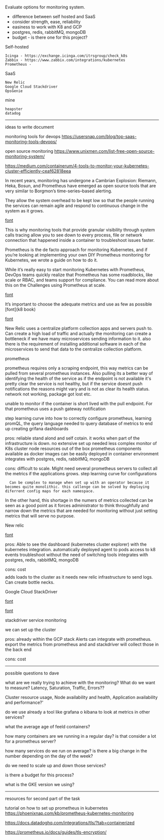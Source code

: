 Evaluate options for monitoring system.

- difference between self hosted and SaaS
- consider strength, ease, reliability
- easiness to work with K8 and GCP
- postgres, redis, rabbitMQ, mongoDB
- budget - is there one for this project?

Self-hosted

    Icinga - https://exchange.icinga.com/itrsgroup/check_k8s
    Zabbix - https://www.zabbix.com/integrations/kubernetes
    Prometheus - 

SaaS

    New Relic 
    Google Cloud Stackdriver
    OpsGenie

mine

    heapster
    datadog


----------------------------------------------------------

ideas to write document
<!-- 
 “We need monitoring systems that allow us to alert for high-level service objectives, but retain the granularity to inspect individual components as needed.”  -->
 
 
<!-- Monitoring enables service owners to make rational decisions about the impact of changes to the service, apply the scientific method to incident response, and of course ensure their reason for existence: to measure the service’s alignment with business goals -->


monitoring tools for devops
https://usersnap.com/blog/top-saas-monitoring-tools-devops/

open source monitoring
https://www.unixmen.com/list-free-open-source-monitoring-system/

https://medium.com/containerum/4-tools-to-monitor-your-kubernetes-cluster-efficiently-ceaf62818eea

In recent years, monitoring has undergone a Cambrian Explosion: Riemann, Heka, Bosun, and Prometheus have emerged as open source tools that are very similar to Borgmon’s time-series–based alerting.

They allow the system overhead to be kept low so that the people running the services can remain agile and respond to continuous change in the system as it grows.

[font](https://sre.google/sre-book/practical-alerting/)



This is why monitoring tools that provide granular visibility through system calls tracing allow you to see down to every process, file or network connection that happened inside a container to troubleshoot issues faster. 


 Prometheus is the de facto approach for monitoring Kubernetes, and if you’re looking at implementing your own DIY Prometheus monitoring for Kubernetes, we wrote a guide on how to do it.

While it’s really easy to start monitoring Kubernetes with Prometheus, DevOps teams quickly realize that Prometheus has some roadblocks, like scale or RBAC, and teams support for compliance. You can read more about this on the Challenges using Prometheus at scale. 

 [font](https://sysdig.com/blog/monitoring-kubernetes/)


 It’s important to choose the adequate metrics and use as few as possible
 [font](k8 book)

 [font](https://www.youtube.com/watch?v=h4Sl21AKiDg)


 New Relic uses a centralize platform collection apps and servers push to. Can create a high load of traffic and actually the monitoring can create a bottleneck if we have many microservices sending information to it. also there is the requirement of installing additional software in each of the microservices to send that data to the centralize collection platform.

 prometheus
 
 prometheus requires only a scraping endpoint, this way metrics can be pulled from several prometheus instances.
 Also pulling its a better way of identifying the health of the service as if the endpoint is not available it's pretty clear the service is not healthy, but if the service doesnt push notifications the reasons might vary and is not as clear its health status. network not working, package got lost etc.

 unable to monitor if the container is short lived with the pull endpoint. For that prometheus uses a push gateway notification 

step learning curve into how to correctly configure prometheus, learning promQL, the query language needed to query database of metrics to end up creating grifana dashboards


pros: reliable
      stand alond and self cotain. it works when part of the infrastructure is down.
      no extensive set up needed
      less complex
      monitor of K8s cluster node resources out of the box
      prometheus components available as docker images
      can be easily deployed in container environment
      integrates with postgres, redis, rabbitMQ, mongoDB

cons: difficult to scale. Might need several prometheus servers to collect all the metrics if the applications grows. 
      step learning curve for configurations


      Can be complex to manage when set up with an operator because it becomes quite monolithic. this callenge can be solved by deploying diferrent config maps for each namespace.

In the other hand, this shortage in the numers of metrics collected can be seen as a good point as it forces administrator to think throughfully and narrow down the metrics that are needed for monitoring without just setting metrics that will serve no purpose. 

New relic

[font](https://newrelic.com/platform/kubernetes/monitoring-guide)

pros: Able to see the dashboard (kubernetes cluster explorer) with the kubernetes integration. 
    automatically deployed agent to pods
    access to k8 events
    troubleshoot without the need of switching tools
    integrates with postgres, redis, rabbitMQ, mongoDB

cons: cost $$$$
      adds loads to the cluster as it needs new relic infrastructure to send logs. Can create bottle necks.


Google Cloud StackDriver

[font](https://cloud.google.com/stackdriver/docs/solutions/gke)

[font](https://www.youtube.com/watch?v=lwBBAvPxO9c)

  stackdriver service monitoring

 we can set up the cluster 

pros: already within the GCP stack
      Alerts can integrate with prometheus. export the metrics from prometheus and and stackdriver will collect those in the back end 
      
cons: cost $$$$


-----------------------------------------------------------------------

 possible questions to dave

 what are we really trying to achieve with the monitoring? What do we want to measure? Latency, Saturation, Traffic, Errors??
 
 Cluster resource usage, Node availability and health, Application availability and performance?'

 do we use already a tool like grafana o kibana to look at metrics in other services?

 what the average age of feeld containers?

 how many containers are we running in a regular day? is that consider a lot for a prometheus server?

 how many services do we run on average? is there a big change in the number depending on the day of the week?

 do we need to scale up and down those services?

 is there a budget for this process?

 what is the GKE version we using?




 -------------------------------------

 resources for second part of the task


tutorial on how to set up prometheus in kubernetes
 https://phoenixnap.com/kb/prometheus-kubernetes-monitoring


 https://docs.datadoghq.com/integrations/tls/?tab=containerized

 https://prometheus.io/docs/guides/tls-encryption/